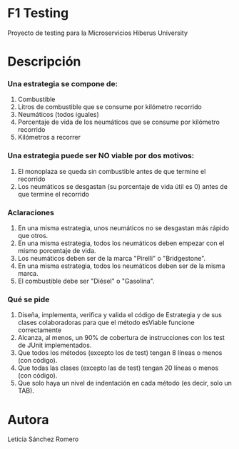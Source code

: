 # F1 Testing
Proyecto de testing para la Microservicios Hiberus University

# Descripción

### Una estrategia se compone de:
1. Combustible
2. Litros de combustible que se consume por kilómetro recorrido
3. Neumáticos (todos iguales)
4. Porcentaje de vida de los neumáticos que se consume por kilómetro recorrido
5. Kilómetros a recorrer

### Una estrategia puede ser NO viable por dos motivos:
1. El monoplaza se queda sin combustible antes de que termine el recorrido
2. Los neumáticos se desgastan (su porcentaje de vida útil es 0) antes de que termine el recorrido

### Aclaraciones
1. En una misma estrategia, unos neumáticos no se desgastan más rápido que otros.
2. En una misma estrategia, todos los neumáticos deben empezar con el mismo porcentaje de vida.
3. Los neumáticos deben ser de la marca "Pirelli" o "Bridgestone".
4. En una misma estrategia, todos los neumáticos deben ser de la misma marca.
5. El combustible debe ser "Diésel" o "Gasolina".


### Qué se pide
1. Diseña, implementa, verifica y valida el código de Estrategia y de sus clases colaboradoras para que el
   método esViable funcione correctamente
2. Alcanza, al menos, un 90% de cobertura de instrucciones con los test de JUnit implementados.
3. Que todos los métodos (excepto los de test) tengan 8 líneas o menos (con código).
4. Que todas las clases (excepto las de test) tengan 20 líneas o menos (con código).
5. Que solo haya un nivel de indentación en cada método (es decir, solo un TAB).

# Autora
Leticia Sánchez Romero